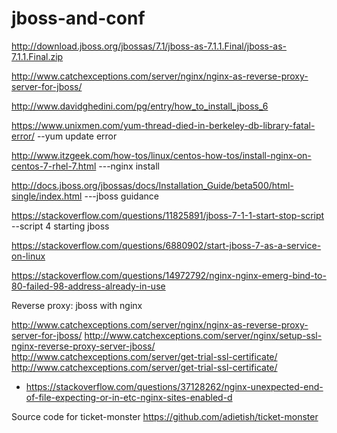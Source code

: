 # jboss-and-conf


http://download.jboss.org/jbossas/7.1/jboss-as-7.1.1.Final/jboss-as-7.1.1.Final.zip 

http://www.catchexceptions.com/server/nginx/nginx-as-reverse-proxy-server-for-jboss/


http://www.davidghedini.com/pg/entry/how_to_install_jboss_6


https://www.unixmen.com/yum-thread-died-in-berkeley-db-library-fatal-error/ --yum update error


http://www.itzgeek.com/how-tos/linux/centos-how-tos/install-nginx-on-centos-7-rhel-7.html ---nginx install


http://docs.jboss.org/jbossas/docs/Installation_Guide/beta500/html-single/index.html ---jboss guidance

https://stackoverflow.com/questions/11825891/jboss-7-1-1-start-stop-script --script 4 starting jboss

https://stackoverflow.com/questions/6880902/start-jboss-7-as-a-service-on-linux

https://stackoverflow.com/questions/14972792/nginx-nginx-emerg-bind-to-80-failed-98-address-already-in-use

Reverse proxy: jboss with nginx 

http://www.catchexceptions.com/server/nginx/nginx-as-reverse-proxy-server-for-jboss/
http://www.catchexceptions.com/server/nginx/setup-ssl-nginx-reverse-proxy-server-jboss/
http://www.catchexceptions.com/server/get-trial-ssl-certificate/
http://www.catchexceptions.com/server/get-trial-ssl-certificate/
+ https://stackoverflow.com/questions/37128262/nginx-unexpected-end-of-file-expecting-or-in-etc-nginx-sites-enabled-d





Source code for ticket-monster
https://github.com/adietish/ticket-monster




